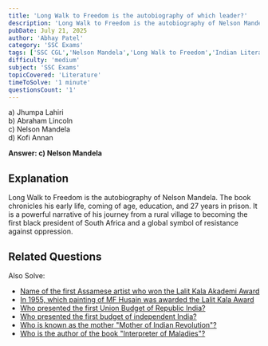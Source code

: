 ```yaml
---
title: 'Long Walk to Freedom is the autobiography of which leader?'
description: 'Long Walk to Freedom is the autobiography of Nelson Mandela. The book chronicles his early life, coming of age, education, and 27 years in prison.'
pubDate: July 21, 2025
author: 'Abhay Patel'
category: 'SSC Exams'
tags: ['SSC CGL','Nelson Mandela','Long Walk to Freedom','Indian Literature']
difficulty: 'medium'
subject: 'SSC Exams'
topicCovered: 'Literature'
timeToSolve: '1 minute'
questionsCount: '1'
---
```


a) Jhumpa Lahiri  
b) Abraham Lincoln  
c) Nelson Mandela  
d) Kofi Annan

**Answer: c) Nelson Mandela**

## Explanation
Long Walk to Freedom is the autobiography of Nelson Mandela. The book chronicles his early life, coming of age, education, and 27 years in prison. It is a powerful narrative of his journey from a rural village to becoming the first black president of South Africa and a global symbol of resistance against oppression.

## Related Questions
Also Solve: 
- [Name of the first Assamese artist who won the Lalit Kala Akademi Award](https://eduware.vercel.app/questions/first-assamese-to-lalit-kala-award)  
- [In 1955, which painting of MF Husain was awarded the Lalit Kala Award](https://eduware.vercel.app/questions/painting-of-mf-hussain-awarded)  
- [Who presented the first Union Budget of Republic India?](https://eduware.vercel.app/questions/who-presented-the-first-union-budget-of-republic-india)
- [Who presented the first budget of independent India?](https://eduware.vercel.app/questions/who-presented-the-first-budget-of-independent-india)
- [Who is known as the mother "Mother of Indian Revolution"?](https://eduware.vercel.app/questions/who-is-called-mother-of-indian-revolution)
- [Who is the author of the book "Interpreter of Maladies"?](https://eduware.vercel.app/questions/who-is-author-of-interpreter-of-maladies)